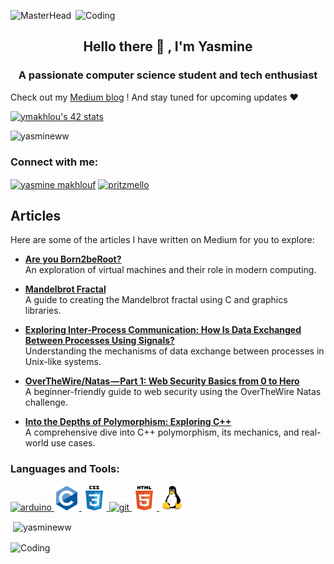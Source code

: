 ![MasterHead](https://user-images.githubusercontent.com/74038190/221352975-94759904-aa4c-4032-a8ab-b546efb9c478.gif)
<img align="right" alt="Coding" width="400" src="https://media.giphy.com/media/K3LmGC9JbEFQZLt5m5/giphy.gif">
<h2 align="center">Hello there 👋 , I'm Yasmine</h2>
<h3 align="center">A passionate computer science student and tech enthusiast</h3>

Check out my [Medium blog](https://medium.com/@makhlouf.yasmine1/are-you-born-to-be-root-5005f303108a?source=friends_link&sk=bfcd5f3a60e3e7f1663c1da5f81e72c5) ! And stay tuned for upcoming updates ❤


<a href="https://github.com/oakoudad/badge42"><img src="https://badge.mediaplus.ma/starryblue/ymakhlou" alt="ymakhlou's 42 stats" /></a>

<p align="left"> <img src="https://komarev.com/ghpvc/?username=yasmineww&label=Profile%20views&color=0e75b6&style=flat" alt="yasmineww" /> </p>


<h3 align="left">Connect with me:</h3>
<p align="left">
<a href="https://www.linkedin.com/in/ymakhlouf/" target="blank"><img align="center" src="https://raw.githubusercontent.com/rahuldkjain/github-profile-readme-generator/master/src/images/icons/Social/linked-in-alt.svg" alt="yasmine makhlouf" height="30" width="40" /></a>
<a href="" target="blank"><img align="center" src="https://raw.githubusercontent.com/rahuldkjain/github-profile-readme-generator/master/src/images/icons/Social/discord.svg" alt="pritzmello" height="30" width="40" /></a>
</p>

## Articles

Here are some of the articles I have written on Medium for you to explore:

- **[Are you Born2beRoot?](https://medium.com/@makhlouf.yasmine1/are-you-born-to-be-root-5005f303108a)**  
  An exploration of virtual machines and their role in modern computing.

- **[Mandelbrot Fractal](https://medium.com/@makhlouf.yasmine1/mandelbrot-fractal-ab75ebedf84f)**  
  A guide to creating the Mandelbrot fractal using C and graphics libraries.

- **[Exploring Inter-Process Communication: How Is Data Exchanged Between Processes Using Signals?](https://medium.com/@makhlouf.yasmine1/exploring-inter-process-communication-how-is-data-exchanged-between-processes-using-signals-ab368c05721f)**  
  Understanding the mechanisms of data exchange between processes in Unix-like systems.

- **[OverTheWire/Natas — Part 1: Web Security Basics from 0 to Hero](https://medium.com/@makhlouf.yasmine1/overthewire-natas-part-1-web-security-basics-from-0-to-hero-207cc18690eb)**  
  A beginner-friendly guide to web security using the OverTheWire Natas challenge.

- **[Into the Depths of Polymorphism: Exploring C++](https://medium.com/@makhlouf.yasmine1/into-the-depths-of-polymorphism-exploring-c-90933910231a)**  
  A comprehensive dive into C++ polymorphism, its mechanics, and real-world use cases.

<h3 align="left">Languages and Tools:</h3>
<p align="left"> <a href="https://www.arduino.cc/" target="_blank" rel="noreferrer"> <img src="https://cdn.worldvectorlogo.com/logos/arduino-1.svg" alt="arduino" width="40" height="40"/> </a> <a href="https://www.cprogramming.com/" target="_blank" rel="noreferrer"> <img src="https://raw.githubusercontent.com/devicons/devicon/master/icons/c/c-original.svg" alt="c" width="40" height="40"/> </a> <a href="https://www.w3schools.com/css/" target="_blank" rel="noreferrer"> <img src="https://raw.githubusercontent.com/devicons/devicon/master/icons/css3/css3-original-wordmark.svg" alt="css3" width="40" height="40"/> </a> <a href="https://git-scm.com/" target="_blank" rel="noreferrer"> <img src="https://www.vectorlogo.zone/logos/git-scm/git-scm-icon.svg" alt="git" width="40" height="40"/> </a> <a href="https://www.w3.org/html/" target="_blank" rel="noreferrer"> <img src="https://raw.githubusercontent.com/devicons/devicon/master/icons/html5/html5-original-wordmark.svg" alt="html5" width="40" height="40"/> </a> <a href="https://www.linux.org/" target="_blank" rel="noreferrer"> <img src="https://raw.githubusercontent.com/devicons/devicon/master/icons/linux/linux-original.svg" alt="linux" width="40" height="40"/> </a> </p>

<p>&nbsp;<img align="center" src="https://github-readme-stats.vercel.app/api?username=yasmineww&show_icons=true&locale=en" alt="yasmineww" /></p>

<img align="center" alt="Coding" width="400" src="https://user-images.githubusercontent.com/74038190/236544207-c4f427b3-be04-4cfe-a3d2-2eabb0d2de73.gif">

